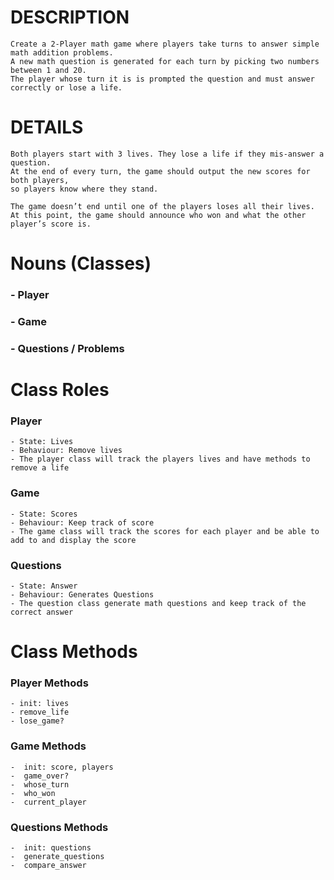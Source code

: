 
# DESCRIPTION
    Create a 2-Player math game where players take turns to answer simple math addition problems. 
    A new math question is generated for each turn by picking two numbers between 1 and 20. 
    The player whose turn it is is prompted the question and must answer correctly or lose a life.


# DETAILS

    Both players start with 3 lives. They lose a life if they mis-answer a question. 
    At the end of every turn, the game should output the new scores for both players, 
    so players know where they stand.

    The game doesn’t end until one of the players loses all their lives. 
    At this point, the game should announce who won and what the other player’s score is.


# Nouns (Classes)
  ### - Player
  ### - Game
  ### - Questions / Problems


# Class Roles
  ### Player
    - State: Lives
    - Behaviour: Remove lives
    - The player class will track the players lives and have methods to remove a life

  ### Game
    - State: Scores
    - Behaviour: Keep track of score
    - The game class will track the scores for each player and be able to add to and display the score
  
  ### Questions
    - State: Answer
    - Behaviour: Generates Questions
    - The question class generate math questions and keep track of the correct answer

# Class Methods
  ### Player Methods
    - init: lives
    - remove_life
    - lose_game?

   ### Game Methods
    -  init: score, players
    -  game_over?
    -  whose_turn
    -  who_won
    -  current_player
  
   ### Questions Methods
    -  init: questions
    -  generate_questions
    -  compare_answer